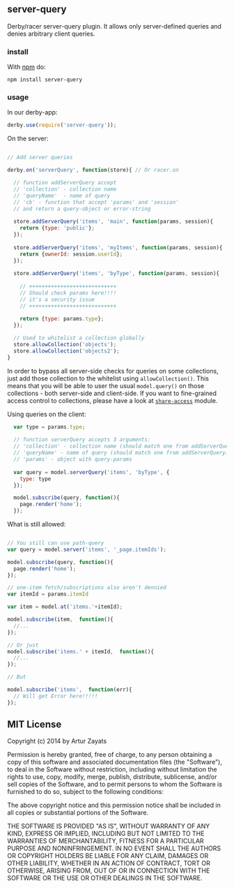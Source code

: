 ## server-query

Derby/racer server-query plugin. It allows only server-defined queries and denies arbitrary client queries.

### install

With [npm](https://npmjs.org) do:

```
npm install server-query
```

### usage

In our derby-app:

```js
derby.use(require('server-query'));
```

On the server:
```js

// Add server queries  

derby.on('serverQuery', function(store){ // Or racer.on

  // function addServerQuery accept
  // 'collection' - collection name
  // 'queryName'  - name of query
  // 'cb' - function that accept 'params' and 'session'
  // and return a query-object or error-string
  
  store.addServerQuery('items', 'main', function(params, session){
    return {type: 'public'};
  });
  
  store.addServerQuery('items', 'myItems', function(params, session){
    return {ownerId: session.userId};
  });
  
  store.addServerQuery('items', 'byType', function(params, session){
    
    // ++++++++++++++++++++++++++++
    // Should check params here!!!!
    // it's a security issue
    // ++++++++++++++++++++++++++++
    
    return {type: params.type};
  });

  // Used to whitelist a collection globally
  store.allowCollection('objects');
  store.allowCollection('objects2');
}

```

In order to bypass all server-side checks for queries on some collections, just
add those collection to the whitelist using `allowCollection()`. This means that
you will be able to user the usual `model.query()` on those collections - both
server-side and client-side.
If you want to fine-grained access control to collections, please have a look
at [`share-access`](https://github.com/dmapper/share-access) module.

Using queries on the client:

```js
  var type = params.type;
  
  // function serverQuery accepts 3 arguments:
  // 'collection' - collection name (should match one from addServerQuery)
  // 'queryName' - name of query (should match one from addServerQuery)
  // 'params' - object with query-params
  
  var query = model.serverQuery('items', 'byType', {
    type: type
  });

  model.subscribe(query, function(){
    page.render('home');
  });
```

What is still allowed:
```js

// You still can use path-query
var query = model.server('items', '_page.itemIds');

model.subscribe(query, function(){
  page.render('home');
});

// one-item fetch/subscriptions also aren't dennied
var itemId = params.itemId

var item = model.at('items.'+itemId);

model.subscribe(item,  function(){
  //...
});

// Or just
model.subscribe('items.' + itemId,  function(){
  //...
});

// But

model.subscribe('items',  function(err){
  // Will get Error here!!!!!
});
```

## MIT License
Copyright (c) 2014 by Artur Zayats

Permission is hereby granted, free of charge, to any person obtaining a copy
of this software and associated documentation files (the "Software"), to deal
in the Software without restriction, including without limitation the rights
to use, copy, modify, merge, publish, distribute, sublicense, and/or sell
copies of the Software, and to permit persons to whom the Software is
furnished to do so, subject to the following conditions:

The above copyright notice and this permission notice shall be included in
all copies or substantial portions of the Software.

THE SOFTWARE IS PROVIDED "AS IS", WITHOUT WARRANTY OF ANY KIND, EXPRESS OR
IMPLIED, INCLUDING BUT NOT LIMITED TO THE WARRANTIES OF MERCHANTABILITY,
FITNESS FOR A PARTICULAR PURPOSE AND NONINFRINGEMENT. IN NO EVENT SHALL THE
AUTHORS OR COPYRIGHT HOLDERS BE LIABLE FOR ANY CLAIM, DAMAGES OR OTHER
LIABILITY, WHETHER IN AN ACTION OF CONTRACT, TORT OR OTHERWISE, ARISING FROM,
OUT OF OR IN CONNECTION WITH THE SOFTWARE OR THE USE OR OTHER DEALINGS IN
THE SOFTWARE.
